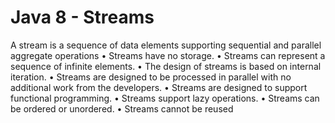 # Java 8 - Streams

A stream is a sequence of data elements supporting sequential and parallel aggregate operations
• Streams have no storage.
• Streams can represent a sequence of infinite elements.
• The design of streams is based on internal iteration.
• Streams are designed to be processed in parallel with no additional work from the developers.
• Streams are designed to support functional programming.
• Streams support lazy operations.
• Streams can be ordered or unordered.
• Streams cannot be reused
 

